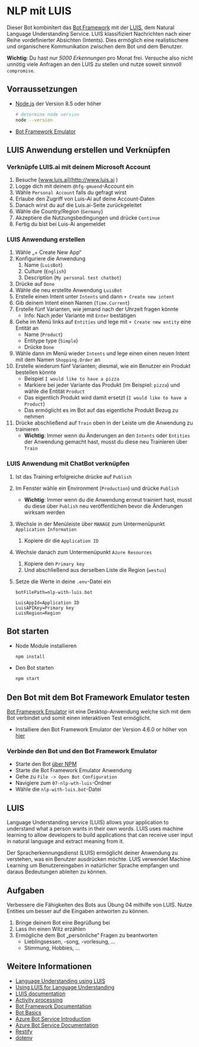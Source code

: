 
# NLP mit LUIS

Dieser Bot kombinitert das [Bot Framework][1] mit der [LUIS][11], dem Natural Language Understanding Service.
LUIS klassifiziert Nachrichten nach einer Reihe vordefinierter Absichten (Intents).  Dies ermöglich eine realistischere und organischere Kommunikation zwischen dem Bot und dem Benutzer.

**Wichtig**: Du hast nur *5000 Erkennungen* pro Monat frei. Versuche also nicht unnötig viele Anfragen an den LUIS zu stellen und nutze soweit sinnvoll `compromise`.

## Vorraussetzungen

- [Node.js][4] der Version 8.5 oder höher

    ```bash
    # determine node version
    node --version
    ```

- [Bot Framework Emulator][5]

## LUIS Anwendung erstellen und Verknüpfen

### Verknüpfe LUIS.ai mit deinem Microsoft Account

1. Besuche [www.luis.ai](http://www.luis.ai )
2. Logge dich mit deinem `@hfg-gmuend`-Account ein
3. Wähle `Personal Account` falls du gefragt wirst
4. Erlaube den Zugriff von Luis-Ai auf deine Account-Daten
5. Danach wirst du auf die Luis.ai-Seite zurückgeleitet
6. Wähle die Country/Region (`Germany`)
7. Akzeptiere die Nutzungsbedingungen und drücke `Continue`
8. Fertig du bist bei Luis-Ai angemeldet

### LUIS Anwendung erstellen

1. Wähle „+ Create New App“
2. Konfiguriere die Anwendung
    1. Name (`LuisBot`)
    2. Culture (`English`)
    3. Description (`My personal test chatbot`)
3. Drücke auf `Done`
4. Wähle die neu erstellte Anwendung `LuisBot`
5. Erstelle einen Intent unter `Intents` und dann `+ Create new intent`
6. Gib deinem Intent einen Namen (`Time.Current`)
7. Erstelle fünf Varianten, wie jemand nach der Uhrzeit fragen könnte
    - Info: Nach jeder Variante mit `Enter` bestätigen
8. Gehe im Menü links auf `Entities` und lege mit `+ Create new entity` eine Entität an
    - Name (`Product`)
    - Entitype type (`Simple`)
    - Drücke `Done`
9. Wähle dann im Menü wieder `Intents` und lege einen einen neuen Intent mit dem Namen `Shopping.Order` an
10. Erstelle wiederum fünf Varianten; diesmal, wie ein Benutzer ein Produkt bestellen könnte
    - Beispiel `I would like to have a pizza`
    - Markiere bei jeder Variante das Produkt (im Beispiel: `pizza`) und wähle die Entität `Product`
    - Das eigentlich Produkt wird damit ersetzt (`I would like to have a Product`)
    - Das ermöglicht es im Bot auf das eigentliche Produkt Bezug zu nehmen
11. Drücke abschließend auf `Train` oben in der Leiste um die Anwendung zu trainieren
    - **Wichtig**: Immer wenn du Änderungen an den `Intents` oder `Entities` der Anwendung gemacht hast, musst du diese neu Trainieren über `Train`

### LUIS Anwendung mit ChatBot verknüpfen

1. Ist das Training erfolgreiche drücke auf `Publish`
2. Im Fenster wähle ein Environment (`Production`) und drücke `Publish`
    - **Wichtig**: Immer wenn du die Anwendung erneut trainiert hast, musst du diese über `Publish` neu veröffentlichen bevor die Änderungen wirksam werden
3. Wechsle in der Menüleiste über `MANAGE` zum Untermenüpunkt `Application Information`
    1. Kopiere dir die `Application ID`
4. Wechsle danach zum Untermenüpunkt `Azure Resources`
    1. Kopiere den `Primary key`
    2. Und abschließend aus derselben Liste die Region (`westus`)
5. Setze die Werte in deine `.env`-Datei ein

    ```properties
    botFilePath=nlp-with-luis.bot

    LuisAppId=Application ID
    LuisAPIKey=Primary key
    LuisRegion=Region
    ```

## Bot starten

- Node Module installieren

    ```bash
    npm install
    ```

- Den Bot starten

    ```bash
    npm start
    ```

## Den Bot mit dem Bot Framework Emulator testen

[Bot Framework Emulator][5] ist eine Desktop-Anwendung welche sich mit dem Bot verbindet und somit einen interaktiven Test ermöglicht.

- Installiere den Bot Framework Emulator der Version 4.6.0 or höher von [hier][6]

### Verbinde den Bot und den Bot Framework Emulator

- Starte den Bot [über NPM](#Bot-starten)
- Starte die Bot Framework Emulator Anwendung
- Gehe zu `File -> Open Bot Configuration`
- Navigiere zum `07-nlp-wth-luis`-Ordner
- Wähle die `nlp-with-luis.bot`-Datei

## LUIS

Language Understanding service (LUIS) allows your application to understand what a person wants in their own words. LUIS uses machine learning to allow developers to build applications that can receive user input in natural language and extract meaning from it.

Der Spracherkennungsdienst (LUIS) ermöglicht deiner Anwendung zu verstehen, was ein Benutzer ausdrücken möchte. LUIS verwendet Machine Learning um Benutzereingaben in natürlicher Sprache empfangen und daraus Bedeutungen ableiten zu können.

## Aufgaben

Verbessere die Fähigkeiten des Bots aus Übung 04 mithilfe von LUIS.
Nutze Entities um besser auf die Eingaben antworten zu können.

1. Bringe deinem Bot eine Begrüßung bei
2. Lass ihn einen Witz erzählen
3. Ermögliche dem Bot „persönliche“ Fragen zu beantworten
    - Lieblingsessen, -song, -vorlesung, …
    - Stimmung, Hobbies, …

## Weitere Informationen

- [Language Understanding using LUIS][11]
- [Using LUIS for Language Understanding][23]
- [LUIS documentation][24]
- [Activity processing][15]
- [Bot Framework Documentation][20]
- [Bot Basics][32]
- [Azure Bot Service Introduction][21]
- [Azure Bot Service Documentation][22]
- [Restify][30]
- [dotenv][31]

[1]: https://dev.botframework.com
[2]: https://www.typescriptlang.org
[3]: https://www.typescriptlang.org/#download-links
[4]: https://nodejs.org
[5]: https://github.com/microsoft/botframework-emulator
[6]: https://github.com/Microsoft/BotFramework-Emulator/releases
[7]: https://docs.microsoft.com/en-us/cli/azure/?view=azure-cli-latest
[8]: https://docs.microsoft.com/en-us/cli/azure/install-azure-cli?view=azure-cli-latest
[9]: https://github.com/Microsoft/botbuilder-tools/tree/master/packages/MSBot
[10]: https://portal.azure.com
[11]: https://www.luis.ai
[12]: https://docs.microsoft.com/en-us/azure/bot-service/bot-builder-prompts?view=azure-bot-service-4.0&tabs=javascript
[13]: https://docs.microsoft.com/en-us/javascript/api/botbuilder-dialogs/waterfall
[14]: https://docs.microsoft.com/en-us/azure/bot-service/bot-builder-tutorial-waterfall?view=azure-bot-service-4.0&tabs=jstab
[15]: https://docs.microsoft.com/en-us/azure/bot-service/bot-builder-concept-activity-processing?view=azure-bot-service-4.0
[20]: https://docs.botframework.com
[21]: https://docs.microsoft.com/en-us/azure/bot-service/bot-service-overview-introduction?view=azure-bot-service-4.0
[22]: https://docs.microsoft.com/en-us/azure/bot-service/?view=azure-bot-service-4.0
[23]: https://docs.microsoft.com/en-us/azure/bot-service/bot-builder-howto-v4-luis?view=azure-bot-service-4.0&tabs=js
[24]: https://docs.microsoft.com/en-us/azure/cognitive-services/LUIS/
[27]: https://github.com/microsoft/botbuilder-js/tree/master/libraries/botbuilder-dialogs
[30]: https://www.npmjs.com/package/restify
[31]: https://www.npmjs.com/package/dotenv
[32]: https://docs.microsoft.com/en-us/azure/bot-service/bot-builder-basics?view=azure-bot-service-4.0
[40]: https://aka.ms/azuredeployment
